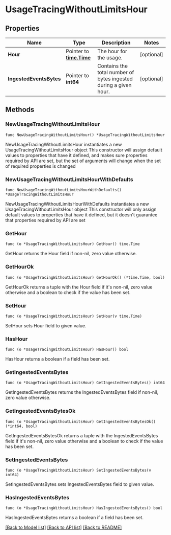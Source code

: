 # UsageTracingWithoutLimitsHour

## Properties

Name | Type | Description | Notes
------------ | ------------- | ------------- | -------------
**Hour** | Pointer to [**time.Time**](time.Time.md) | The hour for the usage. | [optional] 
**IngestedEventsBytes** | Pointer to **int64** | Contains the total number of bytes ingested during a given hour. | [optional] 

## Methods

### NewUsageTracingWithoutLimitsHour

`func NewUsageTracingWithoutLimitsHour() *UsageTracingWithoutLimitsHour`

NewUsageTracingWithoutLimitsHour instantiates a new UsageTracingWithoutLimitsHour object
This constructor will assign default values to properties that have it defined,
and makes sure properties required by API are set, but the set of arguments
will change when the set of required properties is changed

### NewUsageTracingWithoutLimitsHourWithDefaults

`func NewUsageTracingWithoutLimitsHourWithDefaults() *UsageTracingWithoutLimitsHour`

NewUsageTracingWithoutLimitsHourWithDefaults instantiates a new UsageTracingWithoutLimitsHour object
This constructor will only assign default values to properties that have it defined,
but it doesn't guarantee that properties required by API are set

### GetHour

`func (o *UsageTracingWithoutLimitsHour) GetHour() time.Time`

GetHour returns the Hour field if non-nil, zero value otherwise.

### GetHourOk

`func (o *UsageTracingWithoutLimitsHour) GetHourOk() (*time.Time, bool)`

GetHourOk returns a tuple with the Hour field if it's non-nil, zero value otherwise
and a boolean to check if the value has been set.

### SetHour

`func (o *UsageTracingWithoutLimitsHour) SetHour(v time.Time)`

SetHour sets Hour field to given value.

### HasHour

`func (o *UsageTracingWithoutLimitsHour) HasHour() bool`

HasHour returns a boolean if a field has been set.

### GetIngestedEventsBytes

`func (o *UsageTracingWithoutLimitsHour) GetIngestedEventsBytes() int64`

GetIngestedEventsBytes returns the IngestedEventsBytes field if non-nil, zero value otherwise.

### GetIngestedEventsBytesOk

`func (o *UsageTracingWithoutLimitsHour) GetIngestedEventsBytesOk() (*int64, bool)`

GetIngestedEventsBytesOk returns a tuple with the IngestedEventsBytes field if it's non-nil, zero value otherwise
and a boolean to check if the value has been set.

### SetIngestedEventsBytes

`func (o *UsageTracingWithoutLimitsHour) SetIngestedEventsBytes(v int64)`

SetIngestedEventsBytes sets IngestedEventsBytes field to given value.

### HasIngestedEventsBytes

`func (o *UsageTracingWithoutLimitsHour) HasIngestedEventsBytes() bool`

HasIngestedEventsBytes returns a boolean if a field has been set.


[[Back to Model list]](../README.md#documentation-for-models) [[Back to API list]](../README.md#documentation-for-api-endpoints) [[Back to README]](../README.md)


